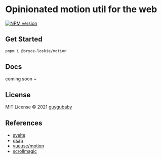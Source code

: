 # Opinionated motion util for the web

[![NPM version](https://img.shields.io/npm/v/@bryce-loskie/motion?color=a1b858&label=)](https://www.npmjs.com/package/@bryce-loskie/motion)

## Get Started

```bash
pnpm i @bryce-loskie/motion
```

## Docs

coming soon ~

## License

MIT License © 2021 [guygubaby](https://github.com/guygubaby)

## References

- [svelte](https://svelte.dev/)
- [gsap](https://www.npmjs.com/package/gsap)
- [vueuse/motion](https://github.com/vueuse/motion)
- [scrollmagic](https://www.npmjs.com/package/scrollmagic)
